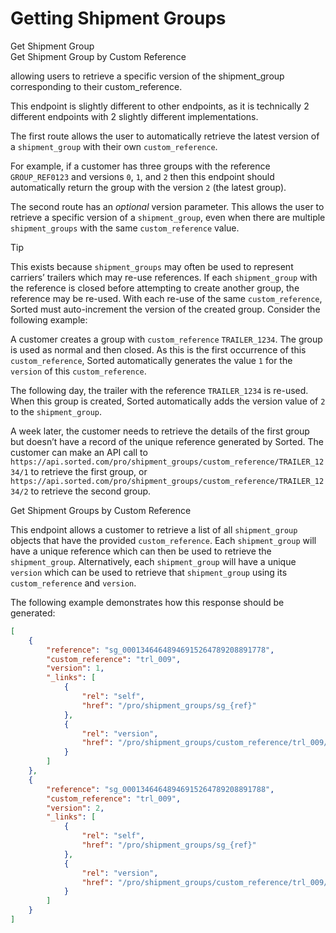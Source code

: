 # Getting Shipment Groups

Get Shipment Group	
Get Shipment Group by Custom Reference

allowing users to retrieve a specific version of the shipment_group corresponding to their custom_reference.

This endpoint is slightly different to other endpoints, as it is technically 2 different endpoints with 2 slightly different implementations.

The first route allows the user to automatically retrieve the latest version of a `shipment_group` with their own `custom_reference`.

For example, if a customer has three groups with the reference `GROUP_REF0123` and versions `0`, `1`, and `2` then this endpoint should automatically return the group with the version `2` (the latest group).

The second route has an *optional* version parameter. This allows the user to retrieve a specific version of a `shipment_group`, even when there are multiple `shipment_groups` with the same `custom_reference` value.

> [!TIP]
> This exists because `shipment_groups` may often be used to represent carriers’ trailers which may re-use references. If each `shipment_group` with the reference is closed before attempting to create another group, the reference may be re-used. With each re-use of the same `custom_reference`, Sorted must auto-increment the version of the created group. Consider the following example:

A customer creates a group with `custom_reference` `TRAILER_1234`. The group is used as normal and then closed. As this is the first occurrence of this `custom_reference`, Sorted automatically generates the value `1` for the `version` of this `custom_reference`.

The following day, the trailer with the reference `TRAILER_1234` is re-used. When this group is created, Sorted automatically adds the version value of `2` to the `shipment_group`.

A week later, the customer needs to retrieve the details of the first group but doesn’t have a record of the unique reference generated by Sorted. The customer can make an API call to `https://api.sorted.com/pro/shipment_groups/custom_reference/TRAILER_1234/1` to retrieve the first group, or `https://api.sorted.com/pro/shipment_groups/custom_reference/TRAILER_1234/2` to retrieve the second group.


Get Shipment Groups by Custom Reference

This endpoint allows a customer to retrieve a list of all `shipment_group` objects that have the provided `custom_reference`. Each `shipment_group` will have a unique reference which can then be used to retrieve the `shipment_group`. Alternatively, each `shipment_group` will have a unique `version` which can be used to retrieve that `shipment_group` using its `custom_reference` and `version`.

The following example demonstrates how this response should be generated:

```json
[
    {
        "reference": "sg_00013464648946915264789208891778",
        "custom_reference": "trl_009",
        "version": 1,
        "_links": [
            {
                "rel": "self",
                "href": "/pro/shipment_groups/sg_{ref}"
            },
            {
                "rel": "version",
                "href": "/pro/shipment_groups/custom_reference/trl_009/1"
            }
        ]
    },
    {
        "reference": "sg_00013464648946915264789208891788",
        "custom_reference": "trl_009",
        "version": 2,
        "_links": [
            {
                "rel": "self",
                "href": "/pro/shipment_groups/sg_{ref}"
            },
            {
                "rel": "version",
                "href": "/pro/shipment_groups/custom_reference/trl_009/2"
            }
        ]
    }
]
```

<script src="../../scripts/requesttabs.js"></script>
<script src="../../scripts/responsetabs.js"></script>
<script src="../../scripts/copy.js"></script>
